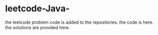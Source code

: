 # leetcode-Java-
the leetcode problem code is added to the repositories.
the code is here.
the solutions are provided here.









































